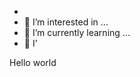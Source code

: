 - 
- 👀 I’m interested in ...
- 🌱 I’m currently learning ...
- 💞️ I’<!DOCTYPE html>
<html>
  <head>
    <meta charset="utf-8">
    <meta name="viewport" content="width=device-width">
    <title>replit</title>
    <link href="style.css" rel="stylesheet" type="text/css" />
  </head>
  <body>
    Hello world
    <script src="script.js"></script>
  </body>
</html>
